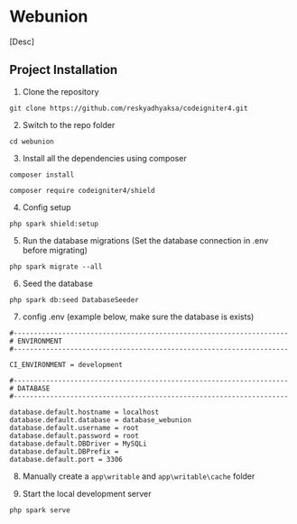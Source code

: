 # Webunion
[Desc]

## Project Installation
1. Clone the repository 
```shell
git clone https://github.com/reskyadhyaksa/codeigniter4.git
```

2. Switch to the repo folder 
```shell
cd webunion
```

3. Install all the dependencies using composer
```shell
composer install
```
```shell
composer require codeigniter4/shield
```

4. Config setup
```shell
php spark shield:setup
```

5. Run the database migrations (Set the database connection in .env before migrating)
```shell
php spark migrate --all
```

6. Seed the database 
```shell
php spark db:seed DatabaseSeeder
```

7. config .env (example below, make sure the database is exists)
```shell
#--------------------------------------------------------------------
# ENVIRONMENT
#--------------------------------------------------------------------

CI_ENVIRONMENT = development

#--------------------------------------------------------------------
# DATABASE
#--------------------------------------------------------------------

database.default.hostname = localhost
database.default.database = database_webunion
database.default.username = root
database.default.password = root
database.default.DBDriver = MySQLi
database.default.DBPrefix =
database.default.port = 3306
```

8. Manually create a `app\writable` and `app\writable\cache` folder

9. Start the local development server 
```shell
php spark serve
```


